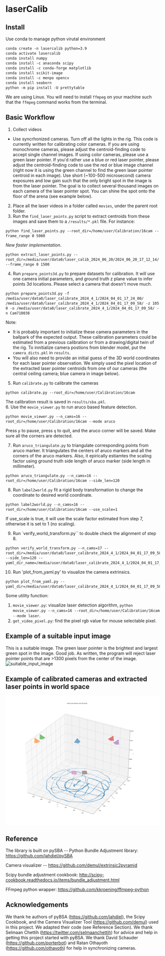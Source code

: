 # laserCalib 

## Install

Use conda to manage python virutal environment 

```
conda create -n lasercalib python=3.9
conda activate lasercalib
conda install numpy
conda install -c anaconda scipy 
conda install -c conda-forge matplotlib 
conda install scikit-image
conda install -c menpo opencv
conda install seaborn
python -m pip install -U prettytable
```
We are using Linux. You will need to install `ffmpeg` on your machine such that the `ffmpeg` command works from the terminal.  

## Basic Workflow  
1. Collect videos  
- Use syncrhonized cameras. Turn off all the lights in the rig. This code is currently written for calibrating color cameras. If you are using monochrome cameras, please adjust the centroid-finding code to accept single channel images. If using color cameras, please use a green laser pointer. If you'd rather use a blue or red laser pointer, please adjust the centroid-finding code to use the red or blue image channel (right now it is using the green channel to find the green laser pointer centroid in each image). Use short (~100-500 microsecond) camera exposures and low gain such that the only bright spot in the image is from the laser pointer. The goal is to collect several thousand images on each camera of the laser pointer spot. You can shine the spot onto the floor of the arena (see example below).  
2. Place all the laser videos in a folder called `movies`, under the parent root folder. 
3. Run the `find_laser_points.py` script to extract centroids from these images and save them to a `/results/*.pkl` file. For instance: 
```
python find_laser_points.py --root_dir=/home/user/Calibration/16cam --frame_range 0 5000
```
<em>New faster implementation</em>.
```
python extract_laser_points.py --root_dir=/media/user/data0/laser_calib_2024_06_20/2024_06_20_17_12_14/ --frame_range 0 1500
```
4. Run `prepare_points3d.py` to prepare datasets for calibration. It will use one camera initial parameters, and ground truth z plane value to infer points 3d locations. Please select a camera that doesn't move much. 
```
python prepare_points3d.py -f /media/user/data0/laser_calibrate_2024_4_1/2024_04_01_17_24_00/ /media/user/data0/laser_calibrate_2024_4_1/2024_04_01_17_09_58/ -z 105 0 -o /media/user/data0/laser_calibrate_2024_4_1/2024_04_01_17_09_58/ -n Cam710038
```
Note: 
- It is probably important to initialize these camera parameters in the ballpark of the expected output. These calibration parameters could be estimated from a previous calibration or from a drawing/digital twin of the rig. To innitialize camera postions from blender model, put the `camera_dicts.pkl` in `results`.  
- You will also need to provide an initial guess of the 3D world coordinates for each laser pointer observation. We simply used the pixel location of the extracted laser pointer centroids from one of our cameras (the central ceiling camera; blue camera in image below).
5. Run `calibrate.py` to calibrate the cameras
```
python calibrate.py --root_dir=/home/user/Calibration/16cam
```
The calibration result is saved in `results/sba.pkl`.  
6. Use the `movie_viewer.py` to run aruco based feature detection. 
```
python movie_viewer.py --n_cams=16 --root_dir=/home/user/Calibration/16cam --mode aruco
```
Press `p` to pause, press `q` to quit, and the aruco corner will be saved. Make sure all the corners are detected. 

7. Run `aruco_triangulate.py` to triangulate corresponding points from aruco marker. It triangulates the centers of aruco markers  and all the corners of the aruco markers. Also, it epirically estiamtes the scaling factor using ground truth side length of aruco marker (side length in millimeter).  
```
python aruco_triangulate.py --n_cams=16 --root_dir=/home/user/Calibration/16cam --side_len=120
```

8. Run `label2world.py` fit a rigid body transformation to change the coordinate to desired world coordinate. 
```
python label2world.py --n_cams=16 --root_dir=/home/user/Calibration/16cam --use_scale=1
```
If use_scale is true, it will use the scale factor estimated from step 7, otherwise it is set to 1 (no scaling).

9. Run `verify_world_transform.py`` to double check the alignment of step 8. 
```
python verify_world_transform.py --n_cams=17 --root_dir=/media/user/data0/laser_calibrate_2024_4_1/2024_04_01_17_09_58/ --side_len=120 --yaml_dir_name=/media/user/data0/laser_calibrate_2024_4_1/2024_04_01_17_09_58/results/rigspace/calibration_rig/
```
10. Run 'plot_from_yaml.py' to visualize the camera extrinsics. 
```
python plot_from_yaml.py --yaml_dir=/media/user/data0/laser_calibrate_2024_4_1/2024_04_01_17_09_58/results/rigspace/calibration_rig/
```

Some utility function:
1. `movie_viewer.py`: visualize laser detection algorithm, `python movie_viewer.py --n_cams=16 --root_dir=/home/user/Calibration/16cam --mode laser`. 
2. `get_video_pixel.py`: find the pixel rgb value for mouse selectable pixel. 

## Example of a suitable input image  
This is a suitable image. The green laser pointer is the brightest and largest green spot in the image. Good job. As written, the program will reject laser pointer points that are >1300 pixels from the center of the image.   
![suitable_input_image](README_images/suitable_input_image.png)  

## Example of calibrated cameras and extracted laser points in world space  
![laser_points_and_cam_positions](README_images/laser_points_and_cam_positions.png)  

## Reference  
The library is built on pySBA -- Python Bundle Adjustment library: https://github.com/jahdiel/pySBA  

Camera visualizer -- https://github.com/demul/extrinsic2pyramid  

Scipy bundle adjustment cookbook: http://scipy-cookbook.readthedocs.io/items/bundle_adjustment.html  

FFmpeg python wrapper: https://github.com/kkroening/ffmpeg-python  

## Acknowledgements  
We thank he authors of pyBSA (https://github.com/jahdiel), the Scipy Cookbook, and the Camera Visualizer Tool (https://github.com/demul) used in this project. We adapted their code (see Reference Section). We thank Selmaan Chettih (https://twitter.com/selmaanchettih) for advice and help in getting this project started with pyBSA. We thank David Schauder (https://github.com/porterbot) and Ratan Othayoth (https://github.com/othayoth) for help in synchronizing cameras.  
